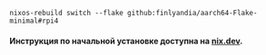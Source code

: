 ```
nixos-rebuild switch --flake github:finlyandia/aarch64-Flake-minimal#rpi4
```

#### Инструкция по начальной установке доступна на [nix.dev](https://nix.dev/tutorials/nixos/installing-nixos-on-a-raspberry-pi.html).
